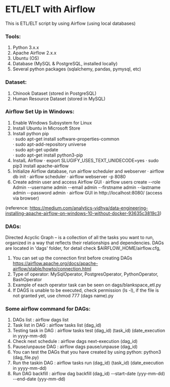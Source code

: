 # ETL/ELT with Airflow

This is ETL/ELT script by using Airflow (using local databases)

### Tools:
1. Python 3.x.x
2. Apache Airflow 2.x.x
3. Ubuntu (OS)
4. Database (MySQL & PostgreSQL, installed locally)
5. Several python packages (sqlalchemy, pandas, pymysql, etc)

### Dataset:
1. Chinook Dataset (stored in PostgreSQL)
2. Human Resource Dataset (stored in MySQL)

### Airflow Set Up in Windows: 
1. Enable Windows Subsystem for Linux
2. Install Ubuntu in Microsoft Store
3. Install python pip <br />
   · sudo apt-get install software-properties-common <br />
   · sudo apt-add-repository universe <br />
   · sudo apt-get update <br />
   · sudo apt-get install python3-pip <br />
4. InstalL Airflow
   · export SLUGIFY_USES_TEXT_UNIDECODE=yes
   · sudo pip3 install apache-airflow
5. Initialize Airflow database, run airflow scheduler and webserver
   · airflow db init
   · airflow scheduler
   · airflow webserver -p 8080
6. Create admin user and access Airflow GUI
   · airflow users  create --role Admin --username admin --email admin --firstname admin --lastname admin --password admin
   · airflow GUI in http://localhost:8080/ (access via browser)
   
(reference: https://medium.com/analytics-vidhya/data-engineering-installing-apache-airflow-on-windows-10-without-docker-93635c3819c3)

### DAGs:
Directed Acyclic Graph – is a collection of all the tasks you want to run, organized in a way that reflects their relationships and dependencies. DAGs are located in 'dags' folder, for detail check $AIRFLOW_HOME/airflow.cfg,
1. You can set up the connection first before creating DAGs  https://airflow.apache.org/docs/apache-airflow/stable/howto/connection.html
2. Type of operator: MySqlOperator, PostgresOperator, PythonOperator, BashOperator
3. Example of each operator task can be seen on dags/blankspace_etl.py
4. If DAGS is unable to be executed, check permission (ls -l), if the file is not granted yet, use chmod 777 (dags name).py

### Some airflow command for DAGs:
1. DAGs list            : airflow dags list
2. Task list in DAG     : airflow tasks list (dag_id)
3. Testing task in DAG  : airflow tasks test (dag_id) (task_id) (date_execution in yyyy-mm-dd)
4. Check next schedule  : airflow dags next-execution (dag_id)
5. Pause/unpause DAG    : airflow dags pause/unpause (dag_id)
6. You can test the DAGs that you have created by using python: python3 (dag_file.py)
7. Run the taskin DAG   : airflow tasks run (dag_id) (task_id) (date_execution in yyyy-mm-dd)
8. Run DAG backfill     : airflow dag backfill (dag_id) --start-date (yyy-mm-dd) --end-date (yyy-mm-dd)
